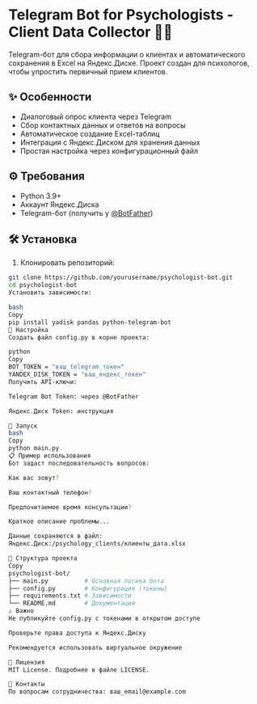 # Telegram Bot for Psychologists - Client Data Collector 🧠🤖

Telegram-бот для сбора информации о клиентах и автоматического сохранения в Excel на Яндекс.Диске. Проект создан для психологов, чтобы упростить первичный прием клиентов.

## ✨ Особенности
- Диалоговый опрос клиента через Telegram
- Сбор контактных данных и ответов на вопросы
- Автоматическое создание Excel-таблиц
- Интеграция с Яндекс.Диском для хранения данных
- Простая настройка через конфигурационный файл

## ⚙️ Требования
- Python 3.9+
- Аккаунт Яндекс.Диска
- Telegram-бот (получить у [@BotFather](https://t.me/BotFather))

## 🛠️ Установка
1. Клонировать репозиторий:
```bash
git clone https://github.com/yourusername/psychologist-bot.git
cd psychologist-bot
Установить зависимости:

bash
Copy
pip install yadisk pandas python-telegram-bot
🔑 Настройка
Создать файл config.py в корне проекта:

python
Copy
BOT_TOKEN = "ваш_telegram_токен"
YANDEX_DISK_TOKEN = "ваш_яндекс_токен"
Получить API-ключи:

Telegram Bot Token: через @BotFather

Яндекс.Диск Token: инструкция

🚀 Запуск
bash
Copy
python main.py
📋 Пример использования
Бот задаст последовательность вопросов:

Как вас зовут?

Ваш контактный телефон?

Предпочитаемое время консультации?

Краткое описание проблемы...

Данные сохраняются в файл:
Яндекс.Диск:/psychology_clients/клиенты_дата.xlsx

📁 Структура проекта
Copy
psychologist-bot/
├── main.py          # Основная логика бота
├── config.py        # Конфигурация (токены)
├── requirements.txt # Зависимости
└── README.md        # Документация
⚠️ Важно
Не публикуйте config.py с токенами в открытом доступе

Проверьте права доступа к Яндекс.Диску

Рекомендуется использовать виртуальное окружение

📄 Лицензия
MIT License. Подробнее в файле LICENSE.

📧 Контакты
По вопросам сотрудничества: ваш_email@example.com